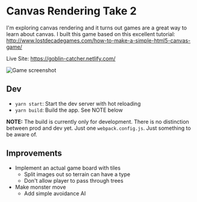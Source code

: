 # Canvas Rendering Take 2

I'm exploring canvas rendering and it turns out games are a great way to learn about canvas. I built this game based on this excellent tutorial: http://www.lostdecadegames.com/how-to-make-a-simple-html5-canvas-game/

Live Site: https://goblin-catcher.netlify.com/

![Game screenshot](https://dropsinn.s3.amazonaws.com/Screen%20Shot%202017-08-27%20at%2010.04.51%20AM.png)

## Dev

* `yarn start`: Start the dev server with hot reloading
* `yarn build`: Build the app. See NOTE below

**NOTE:** The build is currently only for development. There is no distinction between prod and dev yet. Just one `webpack.config.js`. Just something to be aware of.

## Improvements

* Implement an actual game board with tiles
  * Split images out so terrain can have a type
  * Don't allow player to pass through trees
* Make monster move
  * Add simple avoidance AI
